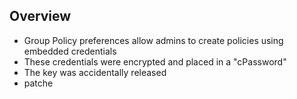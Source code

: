 ## **Overview**

- Group Policy preferences allow admins to create policies using embedded credentials
- These credentials were encrypted and placed in a "cPassword"
- The key was accidentally released
- patche 